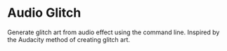 # Audio Glitch

Generate glitch art from audio effect using the command line. Inspired by the Audacity method of creating glitch art.
